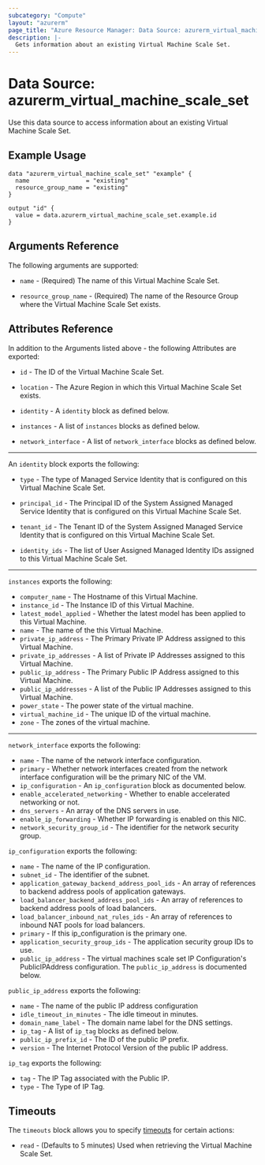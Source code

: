 ```yaml
---
subcategory: "Compute"
layout: "azurerm"
page_title: "Azure Resource Manager: Data Source: azurerm_virtual_machine_scale_set"
description: |-
  Gets information about an existing Virtual Machine Scale Set.
---
```


# Data Source: azurerm_virtual_machine_scale_set

Use this data source to access information about an existing Virtual Machine Scale Set.

## Example Usage

```hcl
data "azurerm_virtual_machine_scale_set" "example" {
  name                = "existing"
  resource_group_name = "existing"
}

output "id" {
  value = data.azurerm_virtual_machine_scale_set.example.id
}
```

## Arguments Reference

The following arguments are supported:

* `name` - (Required) The name of this Virtual Machine Scale Set.

* `resource_group_name` - (Required) The name of the Resource Group where the Virtual Machine Scale Set exists.

## Attributes Reference

In addition to the Arguments listed above - the following Attributes are exported:

* `id` - The ID of the Virtual Machine Scale Set.

* `location` - The Azure Region in which this Virtual Machine Scale Set exists.

* `identity` - A `identity` block as defined below.

* `instances` - A list of `instances` blocks as defined below.

* `network_interface` - A list of `network_interface` blocks as defined below.

---

An `identity` block exports the following:

* `type` - The type of Managed Service Identity that is configured on this Virtual Machine Scale Set.

* `principal_id` - The Principal ID of the System Assigned Managed Service Identity that is configured on this Virtual Machine Scale Set.

* `tenant_id` - The Tenant ID of the System Assigned Managed Service Identity that is configured on this Virtual Machine Scale Set.

* `identity_ids` - The list of User Assigned Managed Identity IDs assigned to this Virtual Machine Scale Set.

---

`instances` exports the following:

* `computer_name` - The Hostname of this Virtual Machine.
* `instance_id` - The Instance ID of this Virtual Machine.
* `latest_model_applied` - Whether the latest model has been applied to this Virtual Machine.
* `name` - The name of the this Virtual Machine.
* `private_ip_address` - The Primary Private IP Address assigned to this Virtual Machine.
* `private_ip_addresses` - A list of Private IP Addresses assigned to this Virtual Machine.
* `public_ip_address` - The Primary Public IP Address assigned to this Virtual Machine.
* `public_ip_addresses` - A list of the Public IP Addresses assigned to this Virtual Machine.
* `power_state` - The power state of the virtual machine.
* `virtual_machine_id` - The unique ID of the virtual machine.
* `zone` - The zones of the virtual machine.

---

`network_interface` exports the following:

* `name` - The name of the network interface configuration.
* `primary` - Whether network interfaces created from the network interface configuration will be the primary NIC of the VM.
* `ip_configuration` - An `ip_configuration` block as documented below.
* `enable_accelerated_networking` - Whether to enable accelerated networking or not.
* `dns_servers` - An array of the DNS servers in use.
* `enable_ip_forwarding` - Whether IP forwarding is enabled on this NIC.
* `network_security_group_id` - The identifier for the network security group.

`ip_configuration` exports the following:

* `name` - The name of the IP configuration.
* `subnet_id` - The identifier of the subnet.
* `application_gateway_backend_address_pool_ids` - An array of references to backend address pools of application gateways.
* `load_balancer_backend_address_pool_ids` - An array of references to backend address pools of load balancers.
* `load_balancer_inbound_nat_rules_ids` - An array of references to inbound NAT pools for load balancers.
* `primary` -  If this ip_configuration is the primary one.
* `application_security_group_ids` -  The application security group IDs to use.
* `public_ip_address` - The virtual machines scale set IP Configuration's PublicIPAddress configuration. The `public_ip_address` is documented below.

`public_ip_address` exports the following:

* `name` - The name of the public IP address configuration
* `idle_timeout_in_minutes` - The idle timeout in minutes.
* `domain_name_label` - The domain name label for the DNS settings.
* `ip_tag` - A list of `ip_tag` blocks as defined below.
* `public_ip_prefix_id` - The ID of the public IP prefix.
* `version` - The Internet Protocol Version of the public IP address.

`ip_tag` exports the following:

* `tag` - The IP Tag associated with the Public IP.
* `type` - The Type of IP Tag.

## Timeouts

The `timeouts` block allows you to specify [timeouts](https://www.terraform.io/language/resources/syntax#operation-timeouts) for certain actions:

* `read` - (Defaults to 5 minutes) Used when retrieving the Virtual Machine Scale Set.
